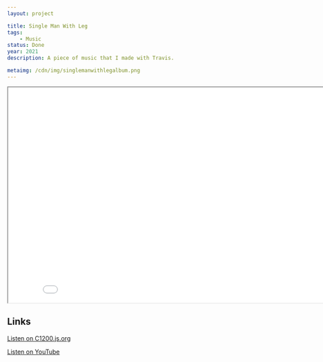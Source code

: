 ```yaml
---
layout: project

title: Single Man With Leg
tags:
    - Music
status: Done
year: 2021
description: A piece of music that I made with Travis.

metaimg: /cdn/img/singlemanwithlegalbum.png
---
```


<iframe src="/watch?v=manwleg&embed=true" width="850px" height="500px"></iframe>

## Links

[Listen on C1200.js.org](/watch?v=manwleg&autoplay=true)

[Listen on YouTube](https://bit.ly/ManWithLegYT)
